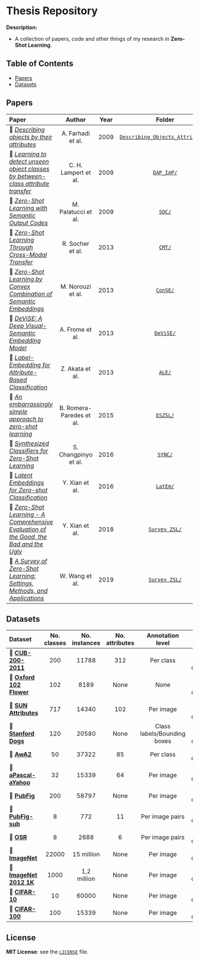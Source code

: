 # Thesis Repository

**Description:**
 - A collection of papers, code and other things of my research in **Zero-Shot Learning**.
 
## Table of Contents

- [Papers](#papers)
- [Datasets](#datasets)
 
## Papers

Paper | Author | Year | Folder
:--------- | :-------------: | :-------: | :--------:
:link: [*Describing objects by their attributes*](https://ieeexplore.ieee.org/document/5206772) | A. Farhadi et al. | 2009 | [`Describing_Objects_Attributes/`](https://github.com/CristianoPatricio/ZSL_Thesis/tree/main/Describing_Objects_Attributes)
:link: [*Learning to detect unseen object classes by between-class attribute transfer*](https://ieeexplore.ieee.org/document/5206594) | C. H. Lampert et al. | 2009 | [`DAP_IAP/`](https://github.com/CristianoPatricio/ZSL_Thesis/tree/main/DAP_IAP)
:link: [*Zero-Shot Learning with Semantic Output Codes*](https://papers.nips.cc/paper/3650-zero-shot-learning-with-semantic-output-codes.pdf) | M. Palatucci et al. | 2009 | [`SOC/`](https://github.com/CristianoPatricio/ZSL_Thesis/tree/main/SOC)
:link: [*Zero-Shot Learning Through Cross-Modal Transfer*](http://papers.nips.cc/paper/5027-zero-shot-learning-through-cross-modal-transfer.pdf) | R. Socher et al. | 2013 | [`CMT/`](https://github.com/CristianoPatricio/ZSL_Thesis/tree/main/CMT)
:link: [*Zero-Shot Learning by Convex Combination of Semantic Embeddings*](https://arxiv.org/pdf/1312.5650.pdf) | M. Norouzi et al. | 2013 | [`ConSE/`](https://github.com/CristianoPatricio/ZSL_Thesis/tree/main/ConSE)
:link: [*DeViSE: A Deep Visual-Semantic Embedding Model*](https://papers.nips.cc/paper/5204-devise-a-deep-visual-semantic-embedding-model.pdf) | A. Frome et al. | 2013 | [`DeViSE/`](https://github.com/CristianoPatricio/ZSL_Thesis/tree/main/DeViSE)
:link: [*Label-Embedding for Attribute-Based Classification*](https://ieeexplore.ieee.org/document/6618955) | Z. Akata et al. | 2013 | [`ALE/`](https://github.com/CristianoPatricio/ZSL_Thesis/tree/main/ALE)
:link: [*An embarrassingly simple approach to zero-shot learning*](http://proceedings.mlr.press/v37/romera-paredes15.pdf) | B. Romera-Paredes et al. | 2015 | [`ESZSL/`](https://github.com/CristianoPatricio/ZSL_Thesis/tree/main/ESZSL)
:link: [*Synthesized Classifiers for Zero-Shot Learning*](https://www.cv-foundation.org/openaccess/content_cvpr_2016/papers/Changpinyo_Synthesized_Classifiers_for_CVPR_2016_paper.pdf) | S. Changpinyo et al. | 2016 | [`SYNC/`](https://github.com/CristianoPatricio/ZSL_Thesis/tree/main/SYNC)
:link: [*Latent Embeddings for Zero-shot Classification*](https://openaccess.thecvf.com/content_cvpr_2016/papers/Xian_Latent_Embeddings_for_CVPR_2016_paper.pdf) | Y. Xian et al. | 2016 | [`LatEm/`](https://github.com/CristianoPatricio/ZSL_Thesis/tree/main/LatEm)
:link: [*Zero-Shot Learning - A Comprehensive Evaluation of the Good, the Bad and the Ugly*](https://ieeexplore.ieee.org/abstract/document/8413121) | Y. Xian et al. | 2018 | [`Survey ZSL/`](https://github.com/CristianoPatricio/ZSL_Thesis/tree/main/Survey%20ZSL)
:link: [*A Survey of Zero-Shot Learning: Settings, Methods, and Applications*](http://www.ntulily.org/wp-content/uploads/journal/A_Survey_of_Zero-Shot_Learning_Settings_Methods_and_Applications_accepted.pdf) | W. Wang et al. | 2019 | [`Survey ZSL/`](https://github.com/CristianoPatricio/ZSL_Thesis/tree/main/Survey%20ZSL)

## Datasets

Dataset | No. classes | No. instances | No. attributes | Annotation level | Type
:------ | :---------: | :-----------: | :------------: | :--------------: | :----:
:link: [**CUB-200-2011**](http://www.vision.caltech.edu/visipedia/CUB-200-2011.html) | 200 | 11788 | 312 | Per class | Fine-grained classification
:link: [**Oxford 102 Flower**](https://www.robots.ox.ac.uk/~vgg/data/flowers/102/index.html) | 102 | 8189 | None | None | Fine-grained classification
:link: [**SUN Attributes**](https://groups.csail.mit.edu/vision/SUN/) | 717 | 14340 | 102 | Per image | Fine-grained classification
:link: [**Stanford Dogs**](http://vision.stanford.edu/aditya86/ImageNetDogs/main.html) | 120 | 20580 | None | Class labels/Bounding boxes | Fine-grained classification
:link: [**AwA2**](https://cvml.ist.ac.at/AwA2/) | 50 | 37322 | 85 | Per class | General classification
:link: [**aPascal-aYahoo**](https://vision.cs.uiuc.edu/attributes/) | 32 | 15339 | 64 | Per image | General classification
:link: [**PubFig**](https://www.cs.columbia.edu/CAVE/databases/pubfig/) | 200 | 58797 | None | Per image | General classification
:link: [**PubFig-sub**](https://www.cs.columbia.edu/CAVE/databases/pubfig/) | 8 | 772 | 11 | Per image pairs | General classification
:link: [**OSR**](http://people.csail.mit.edu/torralba/code/spatialenvelope/) | 8 | 2688 | 6 | Per image pairs | General classification
:link: [**ImageNet**](http://www.image-net.org/) | 22000 | 15 million | None | Per image | General classification
:link: [**ImageNet 2012 1K**](https://vision.cs.uiuc.edu/attributes/) | 1000 | 1,2 million | None | Per image | General classification
:link: [**CIFAR-10**](https://www.cs.toronto.edu/~kriz/cifar.html) | 10 | 60000 | None | Per image | General classification
:link: [**CIFAR-100**](https://www.cs.toronto.edu/~kriz/cifar.html) | 100 | 15339 | None | Per image | General classification

## License

**MIT License**: see the [`LICENSE`](../main/LICENSE) file.

